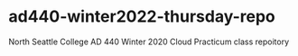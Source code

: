 # ad440-winter2022-thursday-repo
North Seattle College AD 440 Winter 2020 Cloud Practicum class repoitory
